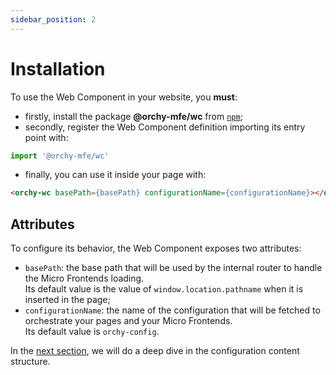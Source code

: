 ```yaml
---
sidebar_position: 2
---
```


# Installation

To use the Web Component in your website, you **must**:
- firstly, install the package **@orchy-mfe/wc** from [`npm`](https://www.npmjs.com/);
- secondly, register the Web Component definition importing its entry point with:
```javascript
import '@orchy-mfe/wc'
```
- finally, you can use it inside your page with:
```html
<orchy-wc basePath={basePath} configurationName={configurationName}></orchy-wc>
```

## Attributes

To configure its behavior, the Web Component exposes two attributes:
- `basePath`: the base path that will be used by the internal router to handle the Micro Frontends loading.  
  Its default value is the value of `window.location.pathname` when it is inserted in the page;
- `configurationName`: the name of the configuration that will be fetched to orchestrate your pages and your Micro Frontends.  
  Its default value is `orchy-config`. 
  
In the [next section](./wc-configuration/wc-configuration.md), we will do a deep dive in the configuration content structure.